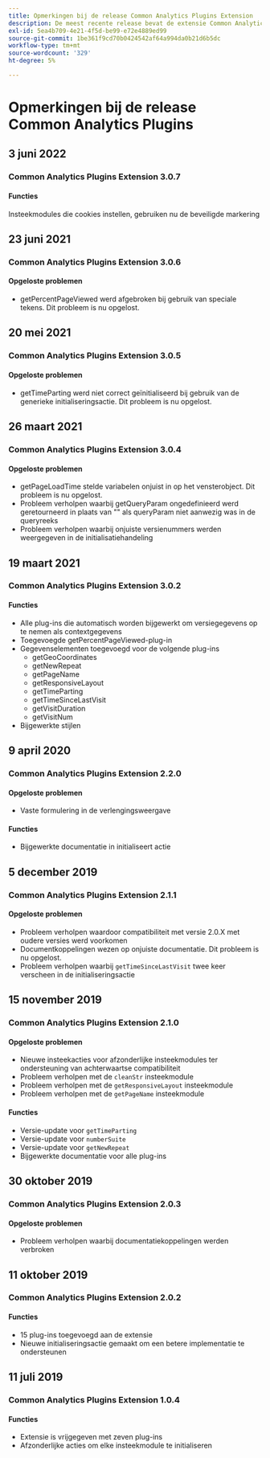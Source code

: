 ```yaml
---
title: Opmerkingen bij de release Common Analytics Plugins Extension
description: De meest recente release bevat de extensie Common Analytics Plugins in Adobe Experience Platform.
exl-id: 5ea4b709-4e21-4f5d-be99-e72e4889ed99
source-git-commit: 1be361f9cd70b0424542af64a994da0b21d6b5dc
workflow-type: tm+mt
source-wordcount: '329'
ht-degree: 5%

---
```


# Opmerkingen bij de release Common Analytics Plugins

## 3 juni 2022

### Common Analytics Plugins Extension 3.0.7

#### Functies

Insteekmodules die cookies instellen, gebruiken nu de beveiligde markering

## 23 juni 2021

### Common Analytics Plugins Extension 3.0.6

#### Opgeloste problemen

* getPercentPageViewed werd afgebroken bij gebruik van speciale tekens. Dit probleem is nu opgelost.

## 20 mei 2021

### Common Analytics Plugins Extension 3.0.5

#### Opgeloste problemen

* getTimeParting werd niet correct geïnitialiseerd bij gebruik van de generieke initialiseringsactie. Dit probleem is nu opgelost.

## 26 maart 2021

### Common Analytics Plugins Extension 3.0.4

#### Opgeloste problemen

* getPageLoadTime stelde variabelen onjuist in op het vensterobject. Dit probleem is nu opgelost.
* Probleem verholpen waarbij getQueryParam ongedefinieerd werd geretourneerd in plaats van &quot;&quot; als queryParam niet aanwezig was in de queryreeks
* Probleem verholpen waarbij onjuiste versienummers werden weergegeven in de initialisatiehandeling

## 19 maart 2021

### Common Analytics Plugins Extension 3.0.2

#### Functies

* Alle plug-ins die automatisch worden bijgewerkt om versiegegevens op te nemen als contextgegevens
* Toegevoegde getPercentPageViewed-plug-in
* Gegevenselementen toegevoegd voor de volgende plug-ins
   * getGeoCoordinates
   * getNewRepeat
   * getPageName
   * getResponsiveLayout
   * getTimeParting
   * getTimeSinceLastVisit
   * getVisitDuration
   * getVisitNum
* Bijgewerkte stijlen

## 9 april 2020

### Common Analytics Plugins Extension 2.2.0

#### Opgeloste problemen

* Vaste formulering in de verlengingsweergave

#### Functies

* Bijgewerkte documentatie in initialiseert actie

## 5 december 2019

### Common Analytics Plugins Extension 2.1.1

#### Opgeloste problemen

* Probleem verholpen waardoor compatibiliteit met versie 2.0.X met oudere versies werd voorkomen
* Documentkoppelingen wezen op onjuiste documentatie. Dit probleem is nu opgelost.
* Probleem verholpen waarbij `getTimeSinceLastVisit` twee keer verscheen in de initialiseringsactie

## 15 november 2019

### Common Analytics Plugins Extension 2.1.0

#### Opgeloste problemen

* Nieuwe insteekacties voor afzonderlijke insteekmodules ter ondersteuning van achterwaartse compatibiliteit
* Probleem verholpen met de `cleanStr` insteekmodule
* Probleem verholpen met de `getResponsiveLayout` insteekmodule
* Probleem verholpen met de `getPageName` insteekmodule

#### Functies

* Versie-update voor `getTimeParting`
* Versie-update voor `numberSuite`
* Versie-update voor `getNewRepeat`
* Bijgewerkte documentatie voor alle plug-ins

## 30 oktober 2019

### Common Analytics Plugins Extension 2.0.3

#### Opgeloste problemen

* Probleem verholpen waarbij documentatiekoppelingen werden verbroken

## 11 oktober 2019

### Common Analytics Plugins Extension 2.0.2

#### Functies

* 15 plug-ins toegevoegd aan de extensie
* Nieuwe initialiseringsactie gemaakt om een betere implementatie te ondersteunen

## 11 juli 2019

### Common Analytics Plugins Extension 1.0.4

#### Functies

* Extensie is vrijgegeven met zeven plug-ins
* Afzonderlijke acties om elke insteekmodule te initialiseren
